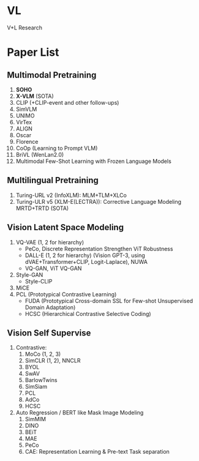 # VL
V+L Research

# Paper List
  
## Multimodal Pretraining
1. **SOHO** 
2. **X-VLM** (SOTA)
3. CLIP (+CLIP-event and other follow-ups)
4. SimVLM
5. UNIMO 
6. VirTex
7. ALIGN 
8. Oscar 
9. Florence
10. CoOp (Learning to Prompt VLM)
11. BriVL (WenLan2.0)
12. Multimodal Few-Shot Learning with Frozen Language Models 

## Multilingual Pretraining 
1. Turing-URL v2 (InfoXLM): MLM+TLM+XLCo
2. Turing-ULR v5 (XLM-E(LECTRA)): Corrective Language Modeling MRTD+TRTD (SOTA)
  
## Vision Latent Space Modeling
1. VQ-VAE (1, 2 for hierarchy)
	* PeCo, Discrete Representation Strengthen ViT Robustness
	* DALL-E (1, 2 for hierarchy) (Vision GPT-3, using dVAE+Transformer+CLIP, Logit-Laplace), NUWA
	* VQ-GAN, ViT VQ-GAN
2. Style-GAN 
	* Style-CLIP
4. MiCE
5. PCL (Prototypical Contrastive Learning)
	* FUDA (Prototypical Cross-domain SSL for Few-shot Unsupervised Domain Adaptation) 
	* HCSC (Hierarchical Contrastive Selective Coding)
 
 ## Vision Self Supervise 
1. Contrastive:
	1. MoCo (1, 2, 3)
	2. SimCLR (1, 2), NNCLR
	3. BYOL
	4. SwAV
	5. BarlowTwins
	6. SimSiam
	7. PCL
	8. AdCo
	9. HCSC
2. Auto Regression / BERT like Mask Image Modeling
	1. SimMIM
	2. DINO
	3. BEiT
	4. MAE
	5. PeCo
	6. CAE: Representation Learning & Pre-text Task separation

